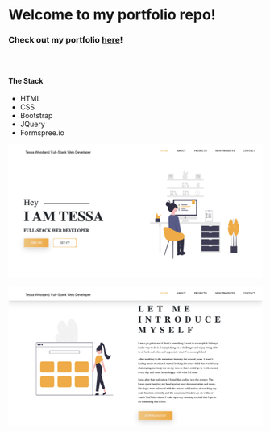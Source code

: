 # Welcome to my portfolio repo!

### Check out my portfolio [here](http://tessawoodard.me)!

### <br />

#### The Stack
* HTML
* CSS
* Bootstrap
* JQuery
* Formspree.io

![Portfolio](./assets/landing.png)

![](./assets/aboutme.png)
